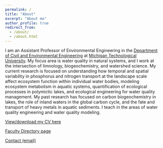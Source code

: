 ```yaml
---
permalink: /
title: "About"
excerpt: "About me"
author_profile: true
redirect_from: 
  - /about/
  - /about.html
---
```


I am an Assistant Professor of Environmental Engineering in the [Department of Civil and Environmental Engineering](https://www.mtu.edu/cee) at [Michigan Technological University](https://www.mtu.edu). My focus area is water quality in natural systems, and I work at the intersection of limnology, biogeochemistry, and watershed science. My current research is focused on understanding how temporal and spatial variability in phosphorus and nitrogen transport at the landscape scale affect ecosystem function within individual water bodies, modeling ecosystem metabolism in aquatic systems, quantification of ecological processes in polymictic lakes, and ecological engineering for water quality management. My past research has focused on carbon biogeochemistry in lakes, the role of inland waters in the global carbon cycle, and the fate and transport of heavy metals in aquatic sediments. I teach in the areas of water quality engineering and water quality modeling.

[View/download my CV here](http://cpmcdona.github.io/files/McDonald_CV.pdf)

[Faculty Directory page](https://www.mtu.edu/cee/people/faculty-staff/faculty/mcdonald/)

[Contact (email)](cpmcdona@mtu.edu)

